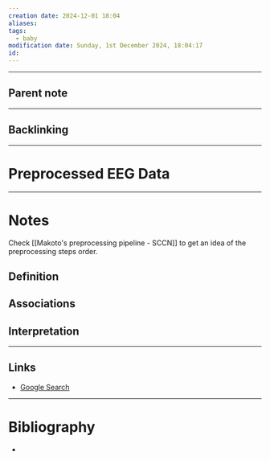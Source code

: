```yaml
---
creation date: 2024-12-01 18:04
aliases: 
tags:
  - baby
modification date: Sunday, 1st December 2024, 18:04:17
id:
---
```

---

## Parent note
---
## Backlinking


---
# Preprocessed EEG Data


---
# Notes
Check [[Makoto's preprocessing pipeline - SCCN]] to get an idea of the preprocessing steps order.
## Definition

## Associations

## Interpretation

---
## Links
- [Google Search](https://www.google.com/search?q=Preprocessed+Data)

---
# Bibliography
+ 
